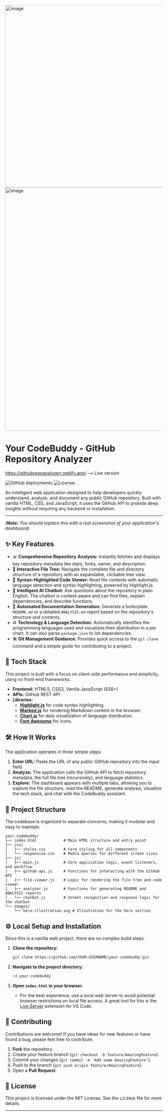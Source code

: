 <img width="1870" height="580" alt="image" src="https://github.com/user-attachments/assets/a12d9544-2b5a-4b8c-ac80-63ffa69ccd7b" />
<img width="1879" height="776" alt="image" src="https://github.com/user-attachments/assets/b7c603a7-78eb-4b45-ab15-92c4c463c495" />

# Your CodeBuddy - GitHub Repository Analyzer

https://githubrepoanalyzerr.netlify.app/ --> Live version

![GitHub deployments](https://img.shields.io/github/deployments/YOUR-USERNAME/your-codebuddy/github-pages?label=Live%20Demo&logo=github)
![License](https://img.shields.io/badge/license-MIT-blue.svg)

An intelligent web application designed to help developers quickly understand, analyze, and document any public GitHub repository. Built with vanilla HTML, CSS, and JavaScript, it uses the GitHub API to provide deep insights without requiring any backend or installation.



---

 
*(**Note:** You should replace this with a real screenshot of your application's dashboard)*

## ✨ Key Features

-   📊 **Comprehensive Repository Analysis:** Instantly fetches and displays key repository metadata like stars, forks, owner, and description.
-   🌳 **Interactive File Tree:** Navigate the complete file and directory structure of a repository with an expandable, clickable tree view.
-   🎨 **Syntax-Highlighted Code Viewer:** Read file contents with automatic language detection and syntax highlighting, powered by Highlight.js.
-   🤖 **Intelligent AI Chatbot:** Ask questions about the repository in plain English. The chatbot is context-aware and can find files, explain dependencies, and describe functions.
-   📝 **Automated Documentation Generation:** Generate a boilerplate `README.md` or a detailed `ANALYSIS.md` report based on the repository's structure and contents.
-   ⚙️ **Technology & Language Detection:** Automatically identifies the programming languages used and visualizes their distribution in a pie chart. It can also parse `package.json` to list dependencies.
-   🛠️ **Git Management Guidance:** Provides quick access to the `git clone` command and a simple guide for contributing to a project.

## 🚀 Tech Stack

This project is built with a focus on client-side performance and simplicity, using no front-end frameworks.

-   **Frontend:** HTML5, CSS3, Vanilla JavaScript (ES6+)
-   **APIs:** GitHub REST API
-   **Libraries:**
    -   [**Highlight.js**](https://highlightjs.org/) for code syntax highlighting.
    -   [**Marked.js**](https://marked.js.org/) for rendering Markdown content in the browser.
    -   [**Chart.js**](https://www.chartjs.org/) for data visualization of language distribution.
    -   [**Font Awesome**](https://fontawesome.com/) for icons.

## 🛠️ How It Works

The application operates in three simple steps:

1.  **Enter URL:** Paste the URL of any public GitHub repository into the input field.
2.  **Analyze:** The application calls the GitHub API to fetch repository metadata, the full file tree (recursively), and language statistics.
3.  **Explore:** The dashboard appears with multiple tabs, allowing you to explore the file structure, read the README, generate analysis, visualize the tech stack, and chat with the CodeBuddy assistant.

## 📁 Project Structure

The codebase is organized to separate concerns, making it modular and easy to maintain.

```
your-codebuddy/
├── index.html            # Main HTML structure and entry point
├── css/
│   ├── styles.css        # Core styling for all components
│   └── responsive.css    # Media queries for different screen sizes
├── js/
│   ├── main.js           # Core application logic, event listeners, and workflow
│   ├── github-api.js     # Functions for interacting with the GitHub API
│   ├── file-viewer.js    # Logic for rendering the file tree and code viewer
│   ├── analyzer.js       # Functions for generating README and ANALYSIS reports
│   └── chatbot.js        # Intent recognition and response logic for the chatbot
└── images/
    └── hero-illustration.svg # Illustration for the hero section
```

## ⚙️ Local Setup and Installation

Since this is a vanilla web project, there are no complex build steps.

1.  **Clone the repository:**
    ```bash
    git clone https://github.com/YOUR-USERNAME/your-codebuddy.git
    ```

2.  **Navigate to the project directory:**
    ```bash
    cd your-codebuddy
    ```

3.  **Open `index.html` in your browser.**
    -   For the best experience, use a local web server to avoid potential browser restrictions on local file access. A great tool for this is the [Live Server](https://marketplace.visualstudio.com/items?itemName=ritwickdey.LiveServer) extension for VS Code.

## 🤝 Contributing

Contributions are welcome! If you have ideas for new features or have found a bug, please feel free to contribute.

1.  **Fork** the repository.
2.  Create your feature branch (`git checkout -b feature/AmazingFeature`).
3.  Commit your changes (`git commit -m 'Add some AmazingFeature'`).
4.  Push to the branch (`git push origin feature/AmazingFeature`).
5.  Open a **Pull Request**.

## 📄 License

This project is licensed under the MIT License. See the `LICENSE` file for more details.

---


